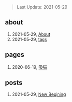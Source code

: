 > Last Update: 2021-05-29

## about
1. 2021-05-29, [About](about/me.md)
1. 2021-05-29, [tags](about/tags.md)
## pages
1. 2020-06-19, [吸猫](pages/吸猫.md)
## posts
1. 2021-05-29, [New Begining](posts/bookmarks.md)